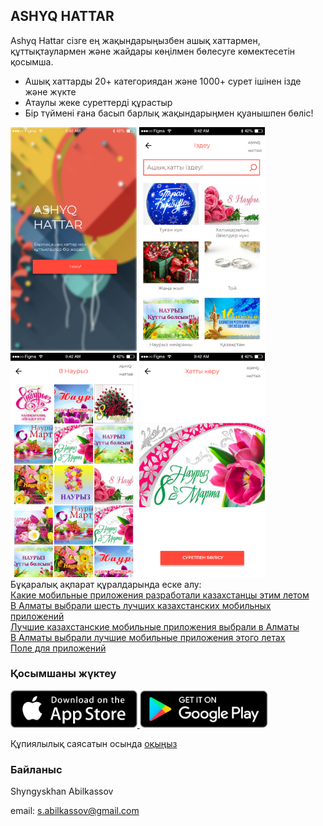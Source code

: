 ## ASHYQ HATTAR

Ashyq Hattar сізге ең жақындарыңызбен ашық хаттармен, құттықтаулармен және жайдары көңілмен бөлесуге көмектесетін қосымша.

- Ашық хаттарды 20+ категориядан және 1000+ сурет ішінен ізде және жүкте
- Атаулы жеке суреттерді құрастыр
- Бір түймені ғана басып барлық жақындарыңмен қуанышпен бөліс!

<div>
  <img src="./assets/images/screens/screen1.png" width="40%">
  <img src="./assets/images/screens/screen2.png" width="40%">
</div>

<div>
  <img src="./assets/images/screens/screen3.png" width="40%">
  <img src="./assets/images/screens/screen4.png" width="40%">
</div>

<!-- ![](./assets/images/screens/screen1.png) ![](./assets/images/screens/screen2.png) ![](./assets/images/screens/screen3.png) ![](./assets/images/screens/screen4.png) -->

<div>
  Бұқаралық ақпарат құралдарында еске алу:
  <br />
  <a href="https://forbes.kz/process/technologies/kakie_mobilnyie_prilojeniya_razrabotali_kazahstantsyi_etim_letom/"> 
    Какие мобильные приложения разработали казахстанцы этим летом
  </a>
  <br />
  <a href="https://informburo.kz/novosti/v-almaty-vybrali-shest-luchshih-kazahstanskih-mobilnyh-prilozheniy-74868.html">
    В Алматы выбрали шесть лучших казахстанских мобильных приложений
  </a>
  <br />
  <a href="https://bnews.kz/ru/news/luchshie_kazahstanskie_mobilnie_prilozheniya_vibrali_v_almati">
    Лучшие казахстанские мобильные приложения выбрали в Алматы
  </a>
  <br />
  <a href="http://profit.kz/news/48542/V-Almati-vibrali-luchshie-mobilnie-prilozheniya-etogo-leta/">
    В Алматы выбрали лучшие мобильные приложения этого летаx
  </a>
  <br />
  <a href="https://kursiv.kz/thumb//fresh1534386931.pdf">
    Поле для приложений
  </a>
  <br />
</div>

### Қосымшаны жүктеу
<div>
  <a href="https://itunes.apple.com/kz/app/ashyq-hattar/id1423553378?mt=8">
    <img src="./assets/images/appstore.png" height="60">
  </a>
  <a href="https://play.google.com/store/apps/details?id=com.ashyqhattar">
    <img src="./assets/images/googleplay.png" height="60">
  </a>
</div>

Құпиялылық саясатын осында [оқыңыз](./privacy_policy.html)

### Байланыс

Shyngyskhan Abilkassov

email: s.abilkassov@gmail.com
